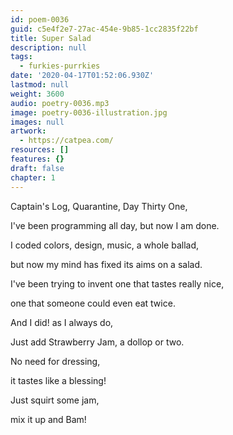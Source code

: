 ```yaml
---
id: poem-0036
guid: c5e4f2e7-27ac-454e-9b85-1cc2835f22bf
title: Super Salad
description: null
tags:
  - furkies-purrkies
date: '2020-04-17T01:52:06.930Z'
lastmod: null
weight: 3600
audio: poetry-0036.mp3
image: poetry-0036-illustration.jpg
images: null
artwork:
  - https://catpea.com/
resources: []
features: {}
draft: false
chapter: 1
---
```


Captain's Log, Quarantine, Day Thirty One,

I've been programming all day, but now I am done.

I coded colors, design, music, a whole ballad,

but now my mind has fixed its aims on a salad.

I've been trying to invent one that tastes really nice,

one that someone could even eat twice.

And I did! as I always do,

Just add Strawberry Jam, a dollop or two.

No need for dressing,

it tastes like a blessing!

Just squirt some jam,

mix it up and Bam!
